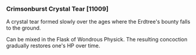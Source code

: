 ### Crimsonburst Crystal Tear [11009]

A crystal tear formed slowly over the ages where the Erdtree's bounty falls to the ground.

Can be mixed in the Flask of Wondrous Physick. The resulting concoction gradually restores one's HP over time.